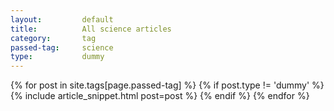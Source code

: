 ```yaml
---
layout:			default
title:			All science articles
category:		tag
passed-tag:		science
type:           dummy
---
```


{% for post in site.tags[page.passed-tag] %}
{% if post.type != 'dummy' %}
    {% include article_snippet.html post=post %}
{% endif %}
{% endfor %}

